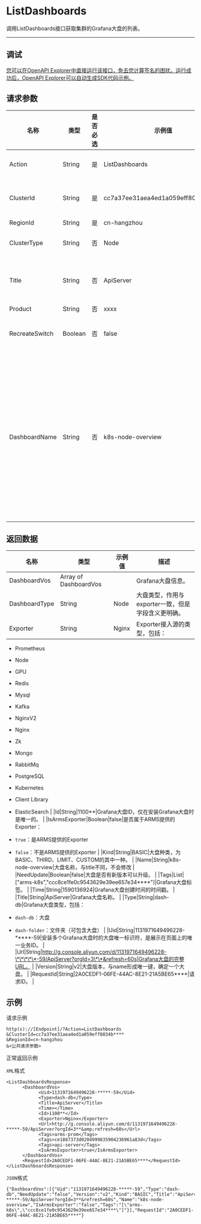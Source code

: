 # ListDashboards

调用ListDashboards接口获取集群的Grafana大盘的列表。

********

## 调试

[您可以在OpenAPI Explorer中直接运行该接口，免去您计算签名的困扰。运行成功后，OpenAPI Explorer可以自动生成SDK代码示例。](https://api.aliyun.com/#product=ARMS&api=ListDashboards&type=RPC&version=2019-08-08)

## 请求参数

|名称|类型|是否必选|示例值|描述|
|--|--|----|---|--|
|Action|String|是|ListDashboards|系统规定参数，取值为`ListDashboards`。 |
|ClusterId|String|是|cc7a37ee31aea4ed1a059eff8034b\*\*\*\*|阿里云容器服务Kubernetes版的Kubernetes集群的ID。 |
|RegionId|String|是|cn-hangzhou|地域ID。 |
|ClusterType|String|否|Node|集群类型。虚拟集群可通过集群类型查询大盘列表。 |
|Title|String|否|ApiServer|指定大盘标题。大盘标题可能会修改，建议使用dashboardName查询。 |
|Product|String|否|xxxx|云产品Code。 |
|RecreateSwitch|Boolean|否|false|创建/查询虚拟集群开关参数，可以对老数据兼容控制。 |
|DashboardName|String|否|k8s-node-overview|大盘唯一名称，可筛选查询指定名称的大盘。相对于title参数，title可能会发生变化，name不会。并且支持指定多个name，以逗号分割，例如：k8s-event,k8s-overview。同一个大盘名称会有多个版本，如果要指定版本，可以在name后面增加版本信息，例如：k8s-event:v1,k8s-overview:latest。 |

## 返回数据

|名称|类型|示例值|描述|
|--|--|---|--|
|DashboardVos|Array of DashboardVos| |Grafana大盘信息。 |
|DashboardType|String|Node|大盘类型，作用与exporter一致，但是字段含义更明确。 |
|Exporter|String|Nginx|Exporter接入源的类型，包括：

 -   Prometheus
-   Node
-   GPU
-   Redis
-   Mysql
-   Kafka
-   NginxV2
-   Nginx
-   Zk
-   Mongo
-   RabbitMq
-   PostgreSQL
-   Kubernetes
-   Client Library
-   ElasticSearch |
|Id|String|1100\*\*|Grafana大盘ID，仅在安装Grafana大盘时是唯一的。 |
|IsArmsExporter|Boolean|false|是否属于ARMS提供的Exporter：

 -   `true`：是ARMS提供的Exporter
-   `false`：不是ARMS提供的Exporter |
|Kind|String|BASIC|大盘种类，为BASIC、THIRD、LIMIT、CUSTOM的其中一种。 |
|Name|String|k8s-node-overview|大盘名称，与title不同，不会修改 |
|NeedUpdate|Boolean|false|大盘是否有新版本可以升级。 |
|Tags|List|\["arms-k8s","ccc8ce1fe0c9543629e39ee657e34\*\*\*\*"\]|Grafana大盘标签。 |
|Time|String|1590136924|Grafana大盘创建时间的时间戳。 |
|Title|String|ApiServer|Grafana大盘名称。 |
|Type|String|dash-db|Grafana大盘类型，包括：

 -   `dash-db`：大盘
-   `dash-folder`：文件夹（可包含大盘） |
|Uid|String|1131971649496228-\*\*\*\*\*-59|安装多个Grafana大盘时的大盘唯一标识符，是展示在页面上的唯一业务ID。 |
|Url|String|http://g.console.aliyun.com/d/1131971649496228-\*\*\*\*\*-59/ApiServer?orgId=3\*\*&refresh=60s|Grafana大盘的完整URL。 |
|Version|String|v2|大盘版本，与name形成唯一键，确定一个大盘。 |
|RequestId|String|2A0CEDF1-06FE-44AC-8E21-21A5BE65\*\*\*\*|请求ID。 |

## 示例

请求示例

```
http(s)://[Endpoint]/?Action=ListDashboards
&ClusterId=cc7a37ee31aea4ed1a059eff8034b****
&RegionId=cn-hangzhou
&<公共请求参数>
```

正常返回示例

`XML`格式

```
<ListDashboardsResponse>
	  <DashboardVos>
		    <Uid>1131971649496228-*****-59</Uid>
		    <Type>dash-db</Type>
		    <Title>ApiServer</Title>
		    <Time></Time>
		    <Id>1100**</Id>
		    <Exporter>Nginx</Exporter>
		    <Url>http://g.console.aliyun.com/d/1131971649496228-*****-59/ApiServer?orgId=3**&amp;refresh=60s</Url>
		    <Tags>arms-prom</Tags>
		    <Tags>ce1887373d0204999835904236961a83d</Tags>
		    <Tags>api-server</Tags>
		    <IsArmsExporter>true</IsArmsExporter>
	  </DashboardVos>
	  <RequestId>2A0CEDF1-06FE-44AC-8E21-21A5BE65****</RequestId>
</ListDashboardsResponse>
```

`JSON`格式

```
{"DashboardVos":[{"Uid":"1131971649496228-*****-59","Type":"dash-db","NeedUpdate":"false","Version":"v2","Kind":"BASIC","Title":"ApiServer","Time":"1590136924","Id":"1100**","DashboardType":"Node","Exporter":"Nginx","Url":"http://g.console.aliyun.com/d/1131971649496228-*****-59/ApiServer?orgId=3**&refresh=60s","Name":"k8s-node-overview","IsArmsExporter":"false","Tags":"[\"arms-k8s\",\"ccc8ce1fe0c9543629e39ee657e34****\"]"}],"RequestId":"2A0CEDF1-06FE-44AC-8E21-21A5BE65****"}
```

